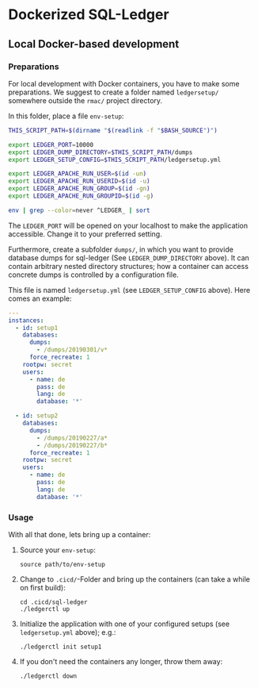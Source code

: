 # Dockerized SQL-Ledger

## Local Docker-based development

### Preparations

For local development with Docker containers,
you have to make some preparations.
We suggest to create a folder named `ledgersetup/` somewhere outside
the `rmac/` project directory.

In this folder, place a file `env-setup`:

```bash
THIS_SCRIPT_PATH=$(dirname "$(readlink -f "$BASH_SOURCE")")

export LEDGER_PORT=10000
export LEDGER_DUMP_DIRECTORY=$THIS_SCRIPT_PATH/dumps
export LEDGER_SETUP_CONFIG=$THIS_SCRIPT_PATH/ledgersetup.yml

export LEDGER_APACHE_RUN_USER=$(id -un)
export LEDGER_APACHE_RUN_USERID=$(id -u)
export LEDGER_APACHE_RUN_GROUP=$(id -gn)
export LEDGER_APACHE_RUN_GROUPID=$(id -g)

env | grep --color=never ^LEDGER_ | sort
```

The `LEDGER_PORT` will be opened on your localhost to make the application
accessible. Change it to your preferred setting.

Furthermore, create a subfolder `dumps/`, in which you want to provide
database dumps for sql-ledger (See `LEDGER_DUMP_DIRECTORY` above).
It can contain arbitrary nested directory structures; how a container
can access concrete dumps is controlled by a configuration file.

This file is named `ledgersetup.yml` (see `LEDGER_SETUP_CONFIG` above).
Here comes an example:

```yaml
---
instances:
  - id: setup1
    databases:
      dumps:
        - /dumps/20190301/v*
      force_recreate: 1
    rootpw: secret
    users:
      - name: de
        pass: de
        lang: de
        database: '*'

  - id: setup2
    databases:
      dumps:
        - /dumps/20190227/a*
        - /dumps/20190227/b*
      force_recreate: 1
    rootpw: secret
    users:
      - name: de
        pass: de
        lang: de
        database: '*'
```

### Usage

With all that done, lets bring up a container:

1. Source your `env-setup`:

       source path/to/env-setup

1. Change to `.cicd/`-Folder and bring up the containers (can take a while
   on first build):

       cd .cicd/sql-ledger
       ./ledgerctl up

1. Initialize the application with one of your configured setups
   (see `ledgersetup.yml` above); e.g.:

       ./ledgerctl init setup1

1. If you don't need the containers any longer, throw them away:

       ./ledgerctl down
